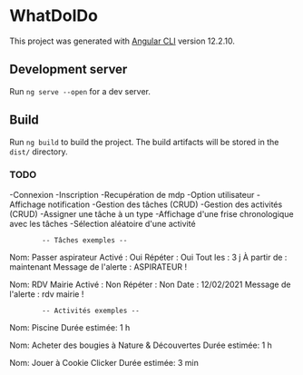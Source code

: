 # WhatDoIDo

This project was generated with [Angular CLI](https://github.com/angular/angular-cli) version 12.2.10.

## Development server

Run `ng serve --open` for a dev server.

## Build

Run `ng build` to build the project. The build artifacts will be stored in the `dist/` directory.

### TODO

-Connexion
-Inscription
-Recupération de mdp
-Option utilisateur
-Affichage notification
-Gestion des tâches (CRUD)
-Gestion des activités (CRUD)
-Assigner une tâche à un type
-Affichage d'une frise chronologique avec les tâches
-Sélection aléatoire d'une activité




            -- Tâches exemples --

Nom: Passer aspirateur
Activé : Oui
Répéter : Oui
Tout les : 3 j
À partir de : maintenant
Message de l'alerte : ASPIRATEUR !


Nom: RDV Mairie
Activé : Non
Répéter : Non
Date : 12/02/2021
Message de l'alerte : rdv mairie !


            -- Activités exemples --

Nom: Piscine
Durée estimée: 1 h

Nom: Acheter des bougies à Nature & Découvertes
Durée estimée: 1 h

Nom: Jouer à Cookie Clicker
Durée estimée: 3 min

